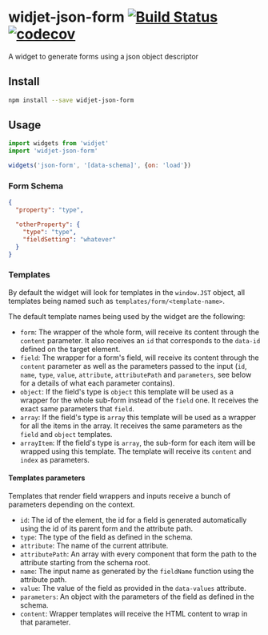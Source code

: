 # widjet-json-form [![Build Status](https://travis-ci.org/abe33/widjet-json-form.svg?branch=master)](https://travis-ci.org/abe33/widjet-json-form) [![codecov](https://codecov.io/gh/abe33/widjet-json-form/branch/master/graph/badge.svg)](https://codecov.io/gh/abe33/widjet-json-form)

A widget to generate forms using a json object descriptor

## Install

```sh
npm install --save widjet-json-form
```

## Usage

```js
import widgets from 'widjet'
import 'widjet-json-form'

widgets('json-form', '[data-schema]', {on: 'load'})
```

### Form Schema

```json
{
  "property": "type",

  "otherProperty": {
    "type": "type",
    "fieldSetting": "whatever"
  }
}
```

### Templates

By default the widget will look for templates in the `window.JST` object, all templates being named such as `templates/form/<template-name>`.

The default template names being used by the widget are the following:

- `form`: The wrapper of the whole form, will receive its content through the `content` parameter. It also receives an `id` that corresponds to the `data-id` defined on the target element.
- `field`: The wrapper for a form's field, will receive its content through the `content` parameter as well as the parameters passed to the input (`id`, `name`, `type`, `value`, `attribute`, `attributePath` and `parameters`, see below for a details of what each parameter contains).
- `object`: If the field's type is `object` this template will be used as a wrapper for the whole sub-form instead of the `field` one. It receives the exact same parameters that `field`.
- `array`: If the field's type is `array` this template will be used as a wrapper for all the items in the array. It receives the same parameters as the `field` and `object` templates.
- `arrayItem`: If the field's type is `array`, the sub-form for each item will be wrapped using this template. The template will receive its `content` and `index` as parameters.

#### Templates parameters

Templates that render field wrappers and inputs receive a bunch of parameters depending on the context.

- `id`: The id of the element, the id for a field is generated automatically using the id of its parent form and the attribute path.
- `type`: The type of the field as defined in the schema.
- `attribute`: The name of the current attribute.
- `attributePath`: An array with every component that form the path to the attribute starting from the schema root.
- `name`: The input name as generated by the `fieldName` function using the attribute path.
- `value`: The value of the field as provided in the `data-values` attribute.
- `parameters`: An object with the parameters of the field as defined in the schema.
- `content`: Wrapper templates will receive the HTML content to wrap in that parameter.
